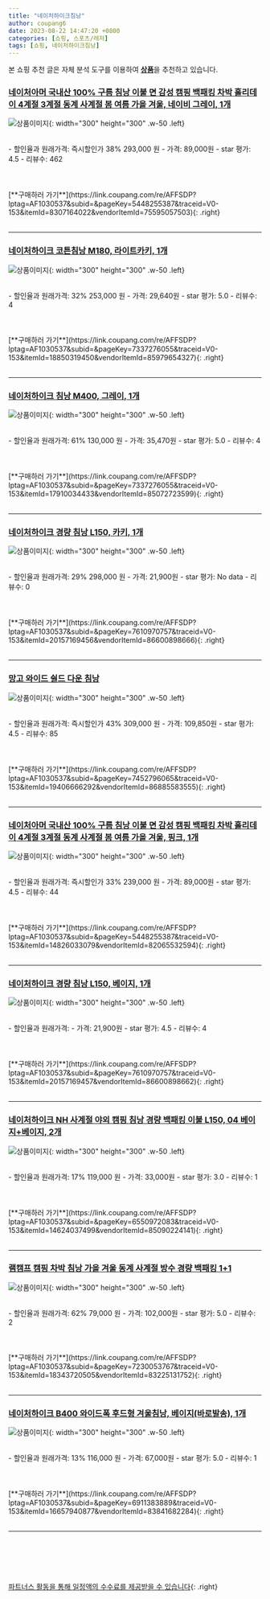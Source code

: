 ```yaml
---
title: "네이처하이크침낭"
author: coupang6
date: 2023-08-22 14:47:20 +0800
categories: [쇼핑, 스포츠/레저]
tags: [쇼핑, 네이처하이크침낭]
---
```


본 쇼핑 추천 글은 자체 분석 도구를 이용하여 [**상품**](https://link.coupang.com/a/bao1ui)을 추천하고 있습니다.

### [네이처아머 국내산 100% 구름 침낭 이불 면 감성 캠핑 백패킹 차박 홀리데이 4계절 3계절 동계 사계절 봄 여름 가을 겨울, 네이비 그레이, 1개](https://link.coupang.com/re/AFFSDP?lptag=AF1030537&subid=&pageKey=5448255387&traceid=V0-153&itemId=8307164022&vendorItemId=75595057503)

![상품이미지](https://thumbnail6.coupangcdn.com/thumbnails/remote/230x230ex/image/vendor_inventory/d82a/431428417c5c620255b5c9535b49cd02ab2f106dde3630b2b9b86ea72095.jpg){: width="300" height="300" .w-50 .left}


<br>
- 할인율과 원래가격: 즉시할인가 38%  293,000   원
- 가격: 89,000원
- star 평가: 4.5
- 리뷰수: 462
<br>
<br>
<br>
<br>
[**구매하러 가기**](https://link.coupang.com/re/AFFSDP?lptag=AF1030537&subid=&pageKey=5448255387&traceid=V0-153&itemId=8307164022&vendorItemId=75595057503){: .right}
<br>
<br>

---

### [네이처하이크 코튼침낭 M180, 라이트카키, 1개](https://link.coupang.com/re/AFFSDP?lptag=AF1030537&subid=&pageKey=7337276055&traceid=V0-153&itemId=18850319450&vendorItemId=85979654327)

![상품이미지](https://thumbnail6.coupangcdn.com/thumbnails/remote/230x230ex/image/retail/images/2023/05/16/10/9/d75958a0-4312-47ee-a25a-3c394bd276ee.jpg){: width="300" height="300" .w-50 .left}


<br>
- 할인율과 원래가격: 32%  253,000   원
- 가격: 29,640원
- star 평가: 5.0
- 리뷰수: 4
<br>
<br>
<br>
<br>
[**구매하러 가기**](https://link.coupang.com/re/AFFSDP?lptag=AF1030537&subid=&pageKey=7337276055&traceid=V0-153&itemId=18850319450&vendorItemId=85979654327){: .right}
<br>
<br>

---

### [네이처하이크 침낭 M400, 그레이, 1개](https://link.coupang.com/re/AFFSDP?lptag=AF1030537&subid=&pageKey=7337276055&traceid=V0-153&itemId=17910034433&vendorItemId=85072723599)

![상품이미지](https://thumbnail8.coupangcdn.com/thumbnails/remote/230x230ex/image/retail/images/4275407143134886-6e392f0f-fe98-451d-b016-b7f7a773125d.jpg){: width="300" height="300" .w-50 .left}


<br>
- 할인율과 원래가격: 61%  130,000   원
- 가격: 35,470원
- star 평가: 5.0
- 리뷰수: 4
<br>
<br>
<br>
<br>
[**구매하러 가기**](https://link.coupang.com/re/AFFSDP?lptag=AF1030537&subid=&pageKey=7337276055&traceid=V0-153&itemId=17910034433&vendorItemId=85072723599){: .right}
<br>
<br>

---

### [네이처하이크 경량 침낭 L150, 카키, 1개](https://link.coupang.com/re/AFFSDP?lptag=AF1030537&subid=&pageKey=7610970757&traceid=V0-153&itemId=20157169456&vendorItemId=86600898666)

![상품이미지](https://thumbnail6.coupangcdn.com/thumbnails/remote/230x230ex/image/vendor_inventory/55bf/85755b75158bfcb31e0b790ba0db7505d1315ff237259f8f7316573a06b8.jpg){: width="300" height="300" .w-50 .left}


<br>
- 할인율과 원래가격: 29%  298,000   원
- 가격: 21,900원
- star 평가: No data
- 리뷰수: 0
<br>
<br>
<br>
<br>
[**구매하러 가기**](https://link.coupang.com/re/AFFSDP?lptag=AF1030537&subid=&pageKey=7610970757&traceid=V0-153&itemId=20157169456&vendorItemId=86600898666){: .right}
<br>
<br>

---

### [망고 와이드 쉴드 다운 침낭](https://link.coupang.com/re/AFFSDP?lptag=AF1030537&subid=&pageKey=7452796065&traceid=V0-153&itemId=19406666292&vendorItemId=86885583555)

![상품이미지](https://thumbnail6.coupangcdn.com/thumbnails/remote/230x230ex/image/vendor_inventory/f1f7/0d7994172cd7d12fdb3629e5891e4d7ecacc497f52e0c76858bb255bca98.jpg){: width="300" height="300" .w-50 .left}


<br>
- 할인율과 원래가격: 즉시할인가 43%  309,000   원
- 가격: 109,850원
- star 평가: 4.5
- 리뷰수: 85
<br>
<br>
<br>
<br>
[**구매하러 가기**](https://link.coupang.com/re/AFFSDP?lptag=AF1030537&subid=&pageKey=7452796065&traceid=V0-153&itemId=19406666292&vendorItemId=86885583555){: .right}
<br>
<br>

---

### [네이처아머 국내산 100% 구름 침낭 이불 면 감성 캠핑 백패킹 차박 홀리데이 4계절 3계절 동계 사계절 봄 여름 가을 겨울, 핑크, 1개](https://link.coupang.com/re/AFFSDP?lptag=AF1030537&subid=&pageKey=5448255387&traceid=V0-153&itemId=14826033079&vendorItemId=82065532594)

![상품이미지](https://thumbnail7.coupangcdn.com/thumbnails/remote/230x230ex/image/vendor_inventory/dd50/ef2df7ba50c22f5df500a4bfd42ef08bbf3e215d230f1f823826f8d91890.jpg){: width="300" height="300" .w-50 .left}


<br>
- 할인율과 원래가격: 즉시할인가 33%  239,000   원
- 가격: 89,000원
- star 평가: 4.5
- 리뷰수: 44
<br>
<br>
<br>
<br>
[**구매하러 가기**](https://link.coupang.com/re/AFFSDP?lptag=AF1030537&subid=&pageKey=5448255387&traceid=V0-153&itemId=14826033079&vendorItemId=82065532594){: .right}
<br>
<br>

---

### [네이처하이크 경량 침낭 L150, 베이지, 1개](https://link.coupang.com/re/AFFSDP?lptag=AF1030537&subid=&pageKey=7610970757&traceid=V0-153&itemId=20157169457&vendorItemId=86600898662)

![상품이미지](https://thumbnail10.coupangcdn.com/thumbnails/remote/230x230ex/image/vendor_inventory/efd6/75b485f4047b2a0014393d4607423c5251460732bae8e806d43cdd04587d.jpg){: width="300" height="300" .w-50 .left}


<br>
- 할인율과 원래가격: 
- 가격: 21,900원
- star 평가: 4.5
- 리뷰수: 4
<br>
<br>
<br>
<br>
[**구매하러 가기**](https://link.coupang.com/re/AFFSDP?lptag=AF1030537&subid=&pageKey=7610970757&traceid=V0-153&itemId=20157169457&vendorItemId=86600898662){: .right}
<br>
<br>

---

### [네이처하이크 NH 사계절 야외 캠핑 침낭 경량 백패킹 이불 L150, 04 베이지+베이지, 2개](https://link.coupang.com/re/AFFSDP?lptag=AF1030537&subid=&pageKey=6550972083&traceid=V0-153&itemId=14624037499&vendorItemId=85090224141)

![상품이미지](https://thumbnail6.coupangcdn.com/thumbnails/remote/230x230ex/image/vendor_inventory/1a86/86af35f315630170e480fff7ff61cab695f84d363ff2bb5f14cbfa92e409.jpg){: width="300" height="300" .w-50 .left}


<br>
- 할인율과 원래가격: 17%  119,000   원
- 가격: 33,000원
- star 평가: 3.0
- 리뷰수: 1
<br>
<br>
<br>
<br>
[**구매하러 가기**](https://link.coupang.com/re/AFFSDP?lptag=AF1030537&subid=&pageKey=6550972083&traceid=V0-153&itemId=14624037499&vendorItemId=85090224141){: .right}
<br>
<br>

---

### [램캠프 캠핑 차박 침낭 가을 겨울 동계 사계절 방수 경량 백패킹 1+1](https://link.coupang.com/re/AFFSDP?lptag=AF1030537&subid=&pageKey=7230053767&traceid=V0-153&itemId=18343720505&vendorItemId=83225131752)

![상품이미지](https://thumbnail10.coupangcdn.com/thumbnails/remote/230x230ex/image/vendor_inventory/80da/f11284b8b4d0b706f8de4aedd567f1db6cb3cb849e47e3d01373319ac64a.jpg){: width="300" height="300" .w-50 .left}


<br>
- 할인율과 원래가격: 62%  79,000   원
- 가격: 102,000원
- star 평가: 5.0
- 리뷰수: 2
<br>
<br>
<br>
<br>
[**구매하러 가기**](https://link.coupang.com/re/AFFSDP?lptag=AF1030537&subid=&pageKey=7230053767&traceid=V0-153&itemId=18343720505&vendorItemId=83225131752){: .right}
<br>
<br>

---

### [네이처하이크 B400 와이드폭 후드형 겨울침낭, 베이지(바로발송), 1개](https://link.coupang.com/re/AFFSDP?lptag=AF1030537&subid=&pageKey=6911383889&traceid=V0-153&itemId=16657940877&vendorItemId=83841682284)

![상품이미지](https://thumbnail7.coupangcdn.com/thumbnails/remote/230x230ex/image/vendor_inventory/cf2a/12073fd7eecbb49fbe210cb77458dacb58788a49c373e038665269f6ad71.jpg){: width="300" height="300" .w-50 .left}


<br>
- 할인율과 원래가격: 13%  116,000   원
- 가격: 67,000원
- star 평가: 5.0
- 리뷰수: 1
<br>
<br>
<br>
<br>
[**구매하러 가기**](https://link.coupang.com/re/AFFSDP?lptag=AF1030537&subid=&pageKey=6911383889&traceid=V0-153&itemId=16657940877&vendorItemId=83841682284){: .right}
<br>
<br>

---
<br><br><br><br><br> [파트너스 활동을 통해 일정액의 수수료를 제공받을 수 있습니다](https://link.coupang.com/a/bao1ui){: .right}